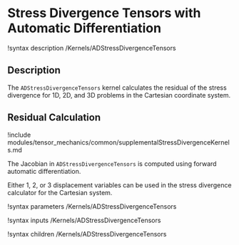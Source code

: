 # Stress Divergence Tensors with Automatic Differentiation

!syntax description /Kernels/ADStressDivergenceTensors

## Description

The `ADStressDivergenceTensors` kernel calculates the residual of the stress
divergence for 1D, 2D, and 3D problems in the Cartesian coordinate system.  <!--
This kernel can be automatically created with the [TensorMechanics Master
Action](/Modules/TensorMechanics/Master/index.md). Use of the tensor mechanics
master action is recommended to ensure the consistent setting of the
_use_displaced_mesh_ parameter for the strain formulation selected.  For a
detailed explanation of the settings for _use_displaced_mesh_ in mechanics
problems and the TensorMechanics Master Action usage, see the
[Introduction/StressDivergence](auto::/introduction/StressDivergence) page. -->

## Residual Calculation

!include modules/tensor_mechanics/common/supplementalStressDivergenceKernels.md

The Jacobian in `ADStressDivergenceTensors` is computed using forward automatic
differentiation.

Either 1, 2, or 3 displacement variables can be used in the stress divergence
calculator for the Cartesian system.

!syntax parameters /Kernels/ADStressDivergenceTensors<RESIDUAL>

!syntax inputs /Kernels/ADStressDivergenceTensors<RESIDUAL>

!syntax children /Kernels/ADStressDivergenceTensors<RESIDUAL>
